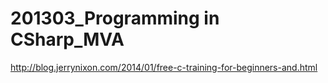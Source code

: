 # 201303_Programming in CSharp_MVA

http://blog.jerrynixon.com/2014/01/free-c-training-for-beginners-and.html